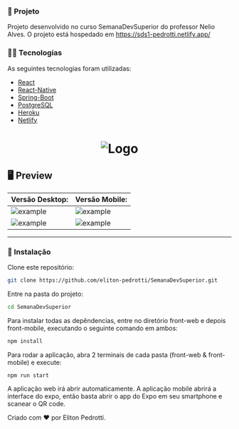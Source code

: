 ### 🚐 Projeto

Projeto desenvolvido no curso SemanaDevSuperior do professor Nelio Alves.
O projeto está hospedado em https://sds1-pedrotti.netlify.app/

### 👨‍💻 Tecnologias  

As seguintes tecnologias foram utilizadas:

* [React](https://pt-br.reactjs.org/)
* [React-Native](https://reactnative.dev/)
* [Spring-Boot](https://spring.io/projects/spring-framework)
* [PostgreSQL](https://www.postgresql.org/)
* [Heroku](https://dashboard.heroku.com/)
* [Netlify](https://www.netlify.com/)


<h1 align="center">
  <img src="https://ik.imagekit.io/s92ibqtpon/front01_YfInHffH1.jpg" alt="Logo" />
</h1>

## 🖥 Preview 

| Versão Desktop: |Versão Mobile: |
|----------|----------|
|![example](https://ik.imagekit.io/s92ibqtpon/front02_Q2U-tIb6h8.jpg)|![example](https://ik.imagekit.io/s92ibqtpon/mobile03_i9hYTdRhdN.jpg)|
|![example](https://ik.imagekit.io/s92ibqtpon/front03_K5fXwbRDM.jpg)|![example](https://ik.imagekit.io/s92ibqtpon/mobile02_XoJ-h5TdR.jpg)|
--- 

### 💾 Instalação

Clone este repositório:

```bash
git clone https://github.com/eliton-pedrotti/SemanaDevSuperior.git
```

Entre na pasta do projeto:

```bash
cd SemanaDevSuperior
```

Para instalar todas as depêndencias, entre no diretório front-web e depois front-mobile, executando o seguinte comando em ambos:

```bash
npm install
```

Para rodar a aplicação, abra 2 terminais de cada pasta (front-web & front-mobile) e execute:

```bash
npm run start
```

A aplicação web irá abrir automaticamente.
A aplicação mobile abrirá a interface do expo, então basta abrir o app do Expo em seu smartphone e scanear o QR code.


Criado com ❤️ por Eliton Pedrotti.
